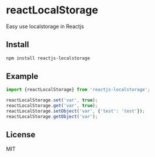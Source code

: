 # reactLocalStorage

Easy use localstorage in Reactjs


## Install

```bash
npm install reactjs-localstorage
```

## Example

```javascript
import {reactLocalStorage} from 'reactjs-localstorage';

reactLocalStorage.set('var', true);
reactLocalStorage.get('var', true);
reactLocalStorage.setObject('var', {'test': 'test'});
reactLocalStorage.getObject('var');
```

## License

MIT
